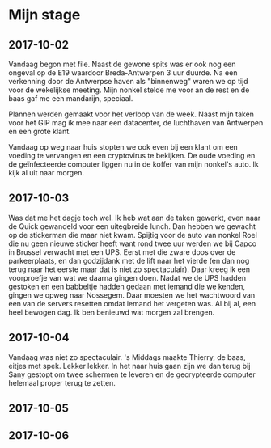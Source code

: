 # Mijn stage

## 2017-10-02
Vandaag begon met file. Naast de gewone spits was er ook nog een ongeval op de E19 waardoor Breda-Antwerpen 3 uur duurde. Na een verkenning door de Antwerpse haven als "binnenweg" waren we op tijd voor de wekelijkse meeting. Mijn nonkel stelde me voor an de rest en de baas gaf me een mandarijn, speciaal.

Plannen werden gemaakt voor het verloop van de week. Naast mijn taken voor het GIP mag ik mee naar een datacenter, de luchthaven van Antwerpen en een grote klant.

Vandaag op weg naar huis stopten we ook even bij een klant om een voeding te vervangen en een cryptovirus te bekijken. De oude voeding en de geïnfecteerde computer liggen nu in de koffer van mijn nonkel's auto. Ik kijk al uit naar morgen.

## 2017-10-03
Was dat me het dagje toch wel. Ik heb wat aan de taken gewerkt, even naar de Quick gewandeld voor een uitegbreide lunch. Dan hebben we gewacht op de stickerman die maar niet kwam. Spijtig voor de auto van nonkel Roel die nu geen nieuwe sticker heeft want rond twee uur werden we bij Capco in Brussel verwacht met een UPS. Eerst met die zware doos over de parkeerplaats, en dan godzijdank met de lift naar het vierde (en dan nog terug naar het eerste maar dat is niet zo spectaculair). Daar kreeg ik een voorproefje van wat we daarna gingen doen. Nadat we de UPS hadden gestoken en een babbeltje hadden gedaan met iemand die we kenden, gingen we opweg naar Nossegem. Daar moesten we het wachtwoord van een van de servers resetten omdat iemand het vergeten was. Al bij al, een heel bewogen dag. Ik ben benieuwd wat morgen zal brengen.
## 2017-10-04
Vandaag was niet zo spectaculair. 's Middags maakte Thierry, de baas, eitjes met spek. Lekker lekker. In het naar huis gaan zijn we dan terug bij Sany gestopt om twee schermen te leveren en de gecrypteerde computer helemaal proper terug te zetten.
## 2017-10-05

## 2017-10-06
